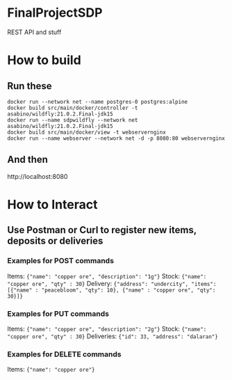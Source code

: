 # FinalProjectSDP
REST API and stuff
# How to build
## Run these
```docker build src/main/docker/model -t postgres:alpine
docker run --network net --name postgres-0 postgres:alpine
docker build src/main/docker/controller -t asabino/wildfly:21.0.2.Final-jdk15
docker run --name sdpwildfly --network net asabino/wildfly:21.0.2.Final-jdk15
docker build src/main/docker/view -t webservernginx
docker run --name webserver --network net -d -p 8080:80 webservernginx
```

## And then

http://localhost:8080

# How to Interact

## Use Postman or Curl to register new items, deposits or deliveries

### Examples for POST commands
Items: `{"name": "copper ore", "description": "1g"}`
Stock: `{"name": "copper ore", "qty" : 30}`
Delivery: `{"address": "undercity", "items": [{"name" : "peacebloom", "qty": 10}, {"name" : "copper ore", "qty": 30}]}`

### Examples for PUT commands
Items: `{"name": "copper ore", "description": "2g"}`
Stock: `{"name": "copper ore", "qty" : 30}`
Deliveries: `{"id": 33, "address": "dalaran"}`

### Examples for DELETE commands
Items: `{"name": "copper ore"}`
